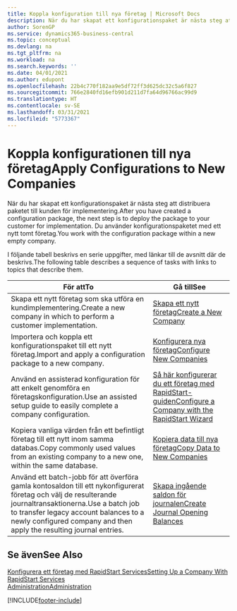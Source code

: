 ```yaml
---
title: Koppla konfiguration till nya företag | Microsoft Docs
description: När du har skapat ett konfigurationspaket är nästa steg att distribuera paketet till kunden för implementering. Du använder konfigurationen med ett nytt tomt företag.
author: SorenGP
ms.service: dynamics365-business-central
ms.topic: conceptual
ms.devlang: na
ms.tgt_pltfrm: na
ms.workload: na
ms.search.keywords: ''
ms.date: 04/01/2021
ms.author: edupont
ms.openlocfilehash: 22b4c770f182aa9e5df72ff3d625dc32c5a6f827
ms.sourcegitcommit: 766e2840fd16efb901d211d7fa64d96766ac99d9
ms.translationtype: HT
ms.contentlocale: sv-SE
ms.lasthandoff: 03/31/2021
ms.locfileid: "5773367"
---
```

# <a name="apply-configurations-to-new-companies"></a><span data-ttu-id="46038-104">Koppla konfigurationen till nya företag</span><span class="sxs-lookup"><span data-stu-id="46038-104">Apply Configurations to New Companies</span></span>
<span data-ttu-id="46038-105">När du har skapat ett konfigurationspaket är nästa steg att distribuera paketet till kunden för implementering.</span><span class="sxs-lookup"><span data-stu-id="46038-105">After you have created a configuration package, the next step is to deploy the package to your customer for implementation.</span></span> <span data-ttu-id="46038-106">Du använder konfigurationspaketet med ett nytt tomt företag.</span><span class="sxs-lookup"><span data-stu-id="46038-106">You work with the configuration package within a new empty company.</span></span>  

 <span data-ttu-id="46038-107">I följande tabell beskrivs en serie uppgifter, med länkar till de avsnitt där de beskrivs.</span><span class="sxs-lookup"><span data-stu-id="46038-107">The following table describes a sequence of tasks with links to topics that describe them.</span></span>

|<span data-ttu-id="46038-108">**För att**</span><span class="sxs-lookup"><span data-stu-id="46038-108">**To**</span></span>|<span data-ttu-id="46038-109">**Gå till**</span><span class="sxs-lookup"><span data-stu-id="46038-109">**See**</span></span>|  
|------------|-------------|  
|<span data-ttu-id="46038-110">Skapa ett nytt företag som ska utföra en kundimplementering.</span><span class="sxs-lookup"><span data-stu-id="46038-110">Create a new company in which to perform a customer implementation.</span></span>|[<span data-ttu-id="46038-111">Skapa ett nytt företag</span><span class="sxs-lookup"><span data-stu-id="46038-111">Create a New Company</span></span>](admin-how-to-create-a-new-company.md)|  
|<span data-ttu-id="46038-112">Importera och koppla ett konfigurationspaket till ett nytt företag.</span><span class="sxs-lookup"><span data-stu-id="46038-112">Import and apply a configuration package to a new company.</span></span>|[<span data-ttu-id="46038-113">Konfigurera nya företag</span><span class="sxs-lookup"><span data-stu-id="46038-113">Configure New Companies</span></span>](admin-how-to-configure-new-companies.md)|  
|<span data-ttu-id="46038-114">Använd en assisterad konfiguration för att enkelt genomföra en företagskonfiguration.</span><span class="sxs-lookup"><span data-stu-id="46038-114">Use an assisted setup guide to easily complete a company configuration.</span></span>|[<span data-ttu-id="46038-115">Så här konfigurerar du ett företag med RapidStart-guiden</span><span class="sxs-lookup"><span data-stu-id="46038-115">Configure a Company with the RapidStart Wizard</span></span>](admin-how-to-configure-a-company-with-the-rapidstart-wizard.md)|
|<span data-ttu-id="46038-116">Kopiera vanliga värden från ett befintligt företag till ett nytt inom samma databas.</span><span class="sxs-lookup"><span data-stu-id="46038-116">Copy commonly used values from an existing company to a new one, within the same database.</span></span>|[<span data-ttu-id="46038-117">Kopiera data till nya företag</span><span class="sxs-lookup"><span data-stu-id="46038-117">Copy Data to New Companies</span></span>](admin-how-to-copy-data-to-new-companies.md)|  
|<span data-ttu-id="46038-118">Använd ett batch-jobb för att överföra gamla kontosaldon till ett nykonfigurerat företag och välj de resulterande journaltransaktionerna.</span><span class="sxs-lookup"><span data-stu-id="46038-118">Use a batch job to transfer legacy account balances to a newly configured company and then apply the resulting journal entries.</span></span>|[<span data-ttu-id="46038-119">Skapa ingående saldon för journalen</span><span class="sxs-lookup"><span data-stu-id="46038-119">Create Journal Opening Balances</span></span>](admin-how-to-create-journal-opening-balances.md)|  

## <a name="see-also"></a><span data-ttu-id="46038-120">Se även</span><span class="sxs-lookup"><span data-stu-id="46038-120">See Also</span></span>  
[<span data-ttu-id="46038-121">Konfigurera ett företag med RapidStart Services</span><span class="sxs-lookup"><span data-stu-id="46038-121">Setting Up a Company With RapidStart Services</span></span>](admin-set-up-a-company-with-rapidstart.md)  
[<span data-ttu-id="46038-122">Administration</span><span class="sxs-lookup"><span data-stu-id="46038-122">Administration</span></span>](admin-setup-and-administration.md)


[!INCLUDE[footer-include](includes/footer-banner.md)]